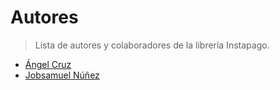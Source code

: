 # Autores

> Lista de autores y colaboradores de la librería Instapago.

* [Ángel Cruz](https://github.com/abr4xas)
* [Jobsamuel Núñez](https://github.com/jobsamuel)